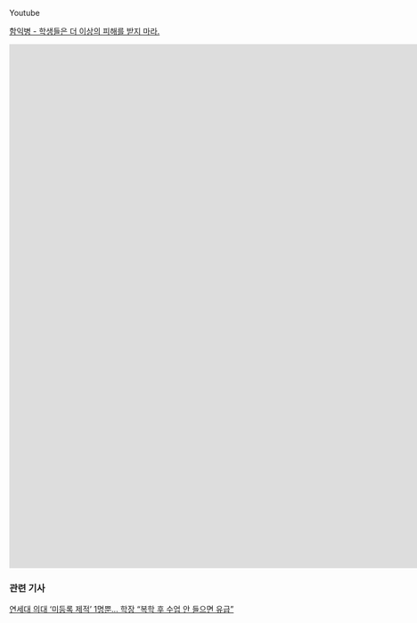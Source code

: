 

Youtube 

[함익병 - 학생들은 더 이상의 피해를 받지 마라. ](https://m.youtube.com/watch?v=8mzxPxgNquY)

<iframe width="1674" height="942" src="https://www.youtube.com/embed/8mzxPxgNquY" title="[8시 라이브]의대생 여러분의 생각을 들려주세요" frameborder="0" allow="accelerometer; autoplay; clipboard-write; encrypted-media; gyroscope; picture-in-picture; web-share" referrerpolicy="strict-origin-when-cross-origin" allowfullscreen></iframe>



### 관련 기사 

[연세대 의대 ‘미등록 제적’ 1명뿐... 학장 “복학 후 수업 안 들으면 유급”](https://n.news.naver.com/article/023/0003896292?cds=news_edit)

